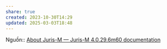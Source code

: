 ```yaml
---
share: true
created: 2023-10-30T14:29
updated: 2025-03-03T18:48
---
```

Nguồn:: [About Juris-M — Juris-M 4.0.29.6m60 documentation](https://juris-m.readthedocs.io/en/latest/introduction.html)